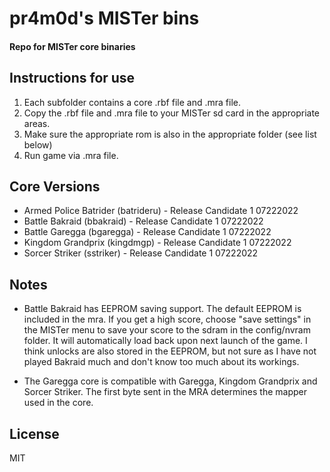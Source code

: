 # pr4m0d's MISTer bins
#### Repo for MISTer core binaries

## Instructions for use
1) Each subfolder contains a core .rbf file and .mra file.
2) Copy the .rbf file and .mra file to your MISTer sd card in the appropriate areas.
3) Make sure the appropriate rom is also in the appropriate folder (see list below)
4) Run game via .mra file.

## Core Versions
- Armed Police Batrider (batrideru) - Release Candidate 1 07222022
- Battle Bakraid (bbakraid) - Release Candidate 1 07222022
- Battle Garegga (bgaregga) - Release Candidate 1 07222022
- Kingdom Grandprix (kingdmgp) - Release Candidate 1 07222022
- Sorcer Striker (sstriker) - Release Candidate 1 07222022

## Notes
- Battle Bakraid has EEPROM saving support. The default EEPROM is included in the mra. If you get a high score, choose "save settings" in the MISTer menu to save your score to the sdram in the config/nvram folder. It will automatically load back upon next launch of the game. I think unlocks are also stored in the EEPROM, but not sure as I have not played Bakraid much and don't know too much about its workings.

- The Garegga core is compatible with Garegga, Kingdom Grandprix and Sorcer Striker. The first byte sent in the MRA determines the mapper used in the core.

## License
MIT
